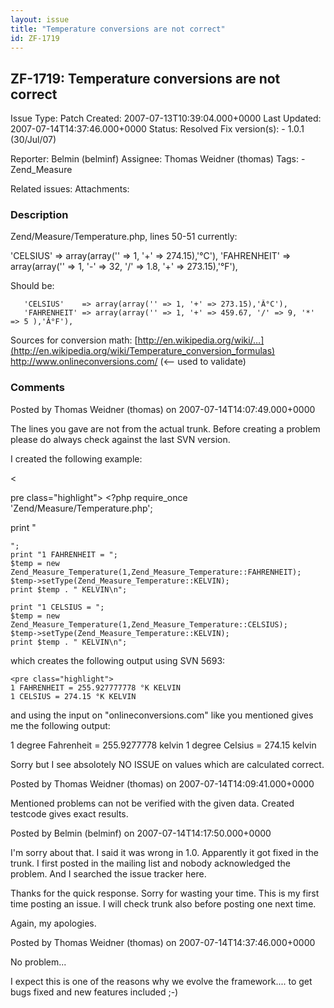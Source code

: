 ```yaml
---
layout: issue
title: "Temperature conversions are not correct"
id: ZF-1719
---
```


ZF-1719: Temperature conversions are not correct
------------------------------------------------

 Issue Type: Patch Created: 2007-07-13T10:39:04.000+0000 Last Updated: 2007-07-14T14:37:46.000+0000 Status: Resolved Fix version(s): - 1.0.1 (30/Jul/07)
 
 Reporter:  Belmin (belminf)  Assignee:  Thomas Weidner (thomas)  Tags: - Zend\_Measure
 
 Related issues: 
 Attachments: 
### Description

Zend/Measure/Temperature.php, lines 50-51 currently:

'CELSIUS' => array(array('' => 1, '+' => 274.15),'°C'), 'FAHRENHEIT' => array(array('' => 1, '-' => 32, '/' => 1.8, '+' => 273.15),'°F'),

Should be:

 
       'CELSIUS'    => array(array('' => 1, '+' => 273.15),'Â°C'),
       'FAHRENHEIT' => array(array('' => 1, '+' => 459.67, '/' => 9, '*' => 5 ),'Â°F'),


Sources for conversion math: [http://en.wikipedia.org/wiki/…](http://en.wikipedia.org/wiki/Temperature_conversion_formulas) <http://www.onlineconversions.com/> (<-- used to validate)

 

 

### Comments

Posted by Thomas Weidner (thomas) on 2007-07-14T14:07:49.000+0000

The lines you gave are not from the actual trunk. Before creating a problem please do always check against the last SVN version.

I created the following example:

<

pre class="highlight">    <?php
    require_once 'Zend/Measure/Temperature.php';

print "

 
    ";
    print "1 FAHRENHEIT = ";
    $temp = new Zend_Measure_Temperature(1,Zend_Measure_Temperature::FAHRENHEIT);
    $temp->setType(Zend_Measure_Temperature::KELVIN);
    print $temp . " KELVIN\n";
    
    print "1 CELSIUS = ";
    $temp = new Zend_Measure_Temperature(1,Zend_Measure_Temperature::CELSIUS);
    $temp->setType(Zend_Measure_Temperature::KELVIN);
    print $temp . " KELVIN\n";


which creates the following output using SVN 5693:

 
    <pre class="highlight">
    1 FAHRENHEIT = 255.927777778 °K KELVIN
    1 CELSIUS = 274.15 °K KELVIN


and using the input on "onlineconversions.com" like you mentioned gives me the following output:

1 degree Fahrenheit = 255.9277778 kelvin 1 degree Celsius = 274.15 kelvin

Sorry but I see absolotely NO ISSUE on values which are calculated correct.

 

 

Posted by Thomas Weidner (thomas) on 2007-07-14T14:09:41.000+0000

Mentioned problems can not be verified with the given data. Created testcode gives exact results.

 

 

Posted by Belmin (belminf) on 2007-07-14T14:17:50.000+0000

I'm sorry about that. I said it was wrong in 1.0. Apparently it got fixed in the trunk. I first posted in the mailing list and nobody acknowledged the problem. And I searched the issue tracker here.

Thanks for the quick response. Sorry for wasting your time. This is my first time posting an issue. I will check trunk also before posting one next time.

Again, my apologies.

 

 

Posted by Thomas Weidner (thomas) on 2007-07-14T14:37:46.000+0000

No problem...

I expect this is one of the reasons why we evolve the framework.... to get bugs fixed and new features included ;-)

 

 
